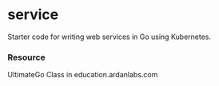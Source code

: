 # service
Starter code for writing web services in Go using Kubernetes.

### Resource
UltimateGo Class in education.ardanlabs.com

